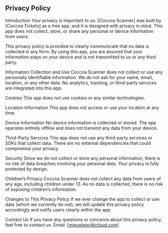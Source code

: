 Privacy Policy
---
Introduction
Your privacy is important to us. [Coccoa Scanner] was built by [Coccoa Tickets] as a free app, and it is designed with privacy in mind. This app does not collect, store, or share any personal or device information from users.

This privacy policy is provided to clearly communicate that no data is collected in any form. By using this app, you are assured that your information stays on your device and is not transmitted to us or any third party.

Information Collection and Use
Coccoa Scanner does not collect or use any personally identifiable information. We do not ask for your name, email, location, or any other data. No analytics, tracking, or third-party services are integrated into this app.

Cookies
This app does not use cookies or any similar technologies.

Location Information
This app does not access or use your location at any time.

Device Information
No device information is collected or stored. The app operates entirely offline and does not transmit any data from your device.

Third-Party Services
This app does not use any third-party services or SDKs that collect data. There are no external dependencies that could compromise your privacy.

Security
Since we do not collect or store any personal information, there is no risk of data breaches involving your personal data. Your privacy is fully protected by design.

Children’s Privacy
Coccoa Scanner does not collect any data from users of any age, including children under 13. As no data is collected, there is no risk of exposing children’s information.

Changes to This Privacy Policy
If we ever change the app to collect or use data (which we currently do not), we will update this privacy policy accordingly and notify users clearly within the app.

Contact Us
If you have any questions or concerns about this privacy policy, feel free to contact us.
Email: [miguelagc@icloud.com]
